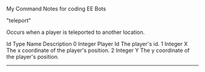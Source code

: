 My Command Notes for coding EE Bots


"teleport"

Occurs when a player is teleported to another location.

Id	Type	Name	Description
0	Integer	Player Id	The player's id.
1	Integer	X	The x coordinate of the player's position.
2	Integer	Y	The y coordinate of the player's position.


------------------------------------------------------


